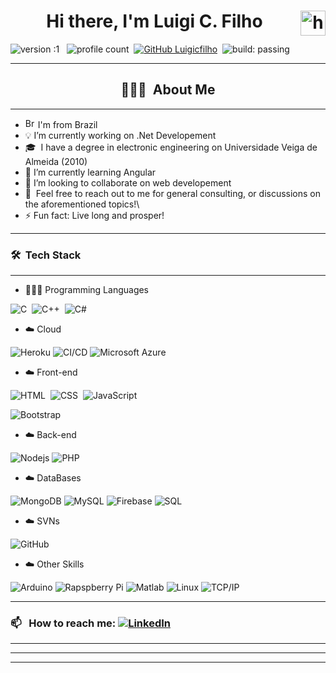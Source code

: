 <h1 align="center"> Hi there, I'm Luigi C. Filho <img alt="handwavegif" src="https://user-images.githubusercontent.com/39513876/112366216-8cfe7400-8cfe-11eb-8116-7d3dbae20e97.gif" width='40' align="right"/> </h1>

![version :1](https://img.shields.io/badge/Version-1-blue) &nbsp;
![profile count](https://komarev.com/ghpvc/?username=luigicfilho&color=blue&style=plastic)&nbsp;
[![GitHub Luigicfilho](https://img.shields.io/github/followers/luigicfilho?label=follow&style=social)](https://github.com/luigicfilho)&nbsp;
![build: passing](https://img.shields.io/badge/build-passing-success)

---
### <h2 align="center">👨🏻‍💻 &nbsp;About Me </h2>
---
- <img width="16" src="https://www.flaticon.com/svg/static/icons/svg/197/197386.svg" alt="Brazil" /> I'm from Brazil
- 💡 I’m currently working on .Net Developement
- 🎓 &nbsp;I have a degree in electronic engineering on Universidade Veiga de Almeida (2010)  
- 🌱 I’m currently learning Angular
- 👯 I’m looking to collaborate on web developement
- 💬 &nbsp;Feel free to reach out to me for general consulting, or discussions on the aforementioned topics!\
- ⚡ Fun fact: Live long and prosper!

---
### 🛠 &nbsp;Tech Stack
---
- 👨🏻‍💻 Programming Languages

![C](https://img.shields.io/badge/-C-05122A?style=flat&logo=C&logoColor=A8B9CC)&nbsp;
![C++](https://img.shields.io/badge/-C++-05122A?style=flat&logo=C%2B%2B&logoColor=00599C)&nbsp;
![C#](https://img.shields.io/badge/C%23-000?&logo=C-Sharp&logoColor=239120)&nbsp;


- ☁️ Cloud

![Heroku](https://img.shields.io/badge/-Heroku-black?style=flat-square&logo=heroku)
![CI/CD](https://img.shields.io/badge/-CI%2FCD-000?&logo=CircleCI&logoColor=888)
![Microsoft Azure](https://img.shields.io/badge/Microsoft%20Azure-232F7E?style=flat-square&logo=microsoft-azure)

- ☁️ Front-end

![HTML](https://img.shields.io/badge/-HTML-05122A?style=flat&logo=HTML5)&nbsp;
![CSS](https://img.shields.io/badge/-CSS-05122A?style=flat&logo=CSS3&logoColor=1572B6)&nbsp;
![JavaScript](https://img.shields.io/badge/-JavaScript-05122A?style=flat&logo=javascript)&nbsp;

![Bootstrap](https://img.shields.io/badge/-Bootstrap-black?style=flat-square&logo=bootstrap)

- ☁️ Back-end

![Nodejs](https://img.shields.io/badge/-Nodejs-black?style=flat-square&logo=Node.js)
![PHP](https://img.shields.io/badge/PHP-777BB4?style=flat-square&logo=php&logoColor=white)

- ☁️ DataBases

![MongoDB](https://img.shields.io/badge/-MongoDB-black?style=flat-square&logo=mongodb)
![MySQL](https://img.shields.io/badge/MySQL-4479A1?style=flat-square&logo=MySQL&logoColor=white)
![Firebase](https://img.shields.io/badge/-Firebase-black?style=flat-square&logo=Firebase)
![SQL](https://img.shields.io/badge/SQL-000?&logo=Microsoft-SQL-Server&logoColor=CC2927)

- ☁️ SVNs

![GitHub](https://img.shields.io/badge/-GitHub-05122A?style=flat&logo=github)&nbsp;

- ☁️ Other Skills

![Arduino](https://img.shields.io/badge/Arduino-00979D?style=flat-square&logo=Arduino&logoColor=white)
![Rapspberry Pi](https://img.shields.io/badge/Raspberry_pi-C51A4A?style=flat-square&logo=raspberry-pi&logoColor=white)
![Matlab](https://img.shields.io/badge/MATLAB-800000?style=flat-square&logo=MathWorks&logoColor=white)
![Linux](https://img.shields.io/badge/-Linux-000?&logo=Linux&logoColor=FCC624)
![TCP/IP](https://img.shields.io/badge/-TCP%2FIP-000?&logo=Cisco)

---
### 📫 &nbsp; How to reach me: <a href="https://www.linkedin.com/in/luigicfilho/"><img alt="LinkedIn" src="https://img.shields.io/badge/linkedin%20-%230077B5.svg?&style=flat&logo=linkedin&logoColor=white"/></a> &nbsp;
---
---

<hr>


